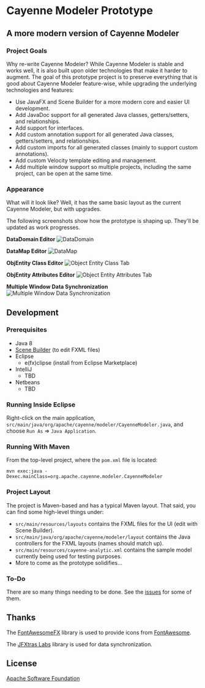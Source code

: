 # Cayenne Modeler Prototype
## A more modern version of Cayenne Modeler

### Project Goals

Why re-write Cayenne Modeler?  While Cayenne Modeler is stable and works well, it is also built upon older technologies that make it harder to augment.  The goal of this prototype project is to preserve everything that is good about Cayenne Modeler feature-wise, while upgrading the underlying technologies and features:

* Use JavaFX and Scene Builder for a more modern core and easier UI development.
* Add JavaDoc support for all generated Java classes, getters/setters, and relationships.
* Add support for interfaces.
* Add custom annotation support for all generated Java classes, getters/setters, and relationships.
* Add custom imports for all generated classes (mainly to support custom annotations).
* Add custom Velocity template editing and management.
* Add multiple window support so multiple projects, including the same project, can be open at the same time.

### Appearance

What will it look like?  Well, it has the same basic layout as the current Cayenne Modeler, but with upgrades.

The following screenshots show how the prototype is shaping up.  They'll be updated as work progresses.

**DataDomain Editor**
![DataDomain](https://dl.dropboxusercontent.com/u/54311650/CayenneModelerPrototype/DataDomain.png)

**DataMap Editor**
![DataMap](https://dl.dropboxusercontent.com/u/54311650/CayenneModelerPrototype/DataMap.png)

**ObjEntity Class Editor**
![Object Entity Class Tab](https://dl.dropboxusercontent.com/u/54311650/CayenneModelerPrototype/ObjectEntity1.png)

**ObjEntity Attributes Editor**
![Object Entity Attributes Tab](https://dl.dropboxusercontent.com/u/54311650/CayenneModelerPrototype/ObjectEntity2.png)

**Multiple Window Data Synchronization**
![Multiple Window Data Synchronization](https://dl.dropboxusercontent.com/u/54311650/CayenneModelerPrototype/DataSynchronization.gif)

## Development

### Prerequisites

* Java 8
* [Scene Builder](http://gluonhq.com/open-source/scene-builder/)
    (to edit FXML files)
* Eclipse
    * e(fx)clipse (install from Eclipse Marketplace)
* IntelliJ
    * TBD
* Netbeans
    * TBD

### Running Inside Eclipse

Right-click on the main application,
`src/main/java/org/apache/cayenne/modeler/CayenneModeler.java`,
and choose `Run As` => `Java Application`.

### Running With Maven

From the top-level project, where the `pom.xml` file is located:

`mvn exec:java -Dexec.mainClass=org.apache.cayenne.modeler.CayenneModeler`

### Project Layout

The project is Maven-based and has a typical Maven layout.  That said, you can find some high-level things under:

* `src/main/resources/layouts` contains the FXML files for the UI (edit with Scene Builder).
* `src/main/java/org/apache/cayenne/modeler/layout` contains the Java controllers for the FXML layouts (names should match up).
* `src/main/resources/cayenne-analytic.xml` contains the sample model currently being used for testing purposes.
* More to come as the prototype solidifies...

### To-Do

There are so many things needing to be done.  See the [issues](https://github.com/mrg/CMP/issues) for some of them.

## Thanks

The [FontAwesomeFX](https://bitbucket.org/Jerady/fontawesomefx) library is used to provide icons from [FontAwesome](https://fortawesome.github.io/Font-Awesome/).

The [JFXtras Labs](http://jfxtras.org/) library is used for data synchronization.

## License

[Apache Software Foundation](http://www.apache.org/licenses/LICENSE-2.0)
